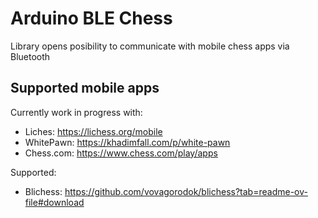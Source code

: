 # Arduino BLE Chess
Library opens posibility to communicate with mobile chess apps via Bluetooth

## Supported mobile apps
Currently work in progress with: 
- Liches: https://lichess.org/mobile
- WhitePawn: https://khadimfall.com/p/white-pawn
- Chess.com: https://www.chess.com/play/apps

Supported:
- Blichess: https://github.com/vovagorodok/blichess?tab=readme-ov-file#download